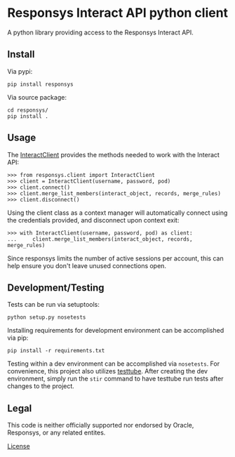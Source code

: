 # Responsys Interact API python client #

A python library providing access to the Responsys Interact API.

## Install ##

Via pypi:

	pip install responsys

Via source package:

	cd responsys/
	pip install .

## Usage ##

The [InteractClient](./responsys/client.py) provides the methods needed to work with
the Interact API:

	>>> from responsys.client import InteractClient
	>>> client = InteractClient(username, password, pod)
	>>> client.connect()
	>>> client.merge_list_members(interact_object, records, merge_rules)
	>>> client.disconnect()

Using the client class as a context manager will automatically connect using the credentials
provided, and disconnect upon context exit:

	>>> with InteractClient(username, password, pod) as client:
	...     client.merge_list_members(interact_object, records, merge_rules)

Since responsys limits the number of active sessions per account, this can help ensure you
don't leave unused connections open.

## Development/Testing ##

Tests can be run via setuptools:

	python setup.py nosetests

Installing requirements for development environment can be accomplished via pip:

	pip install -r requirements.txt

Testing within a dev environment can be accomplished via ```nosetests```. For convenience, this
project also utilizes [testtube](https://github.com/thomasw/testtube). After creating the dev
environment, simply run the ```stir``` command to have testtube run tests after changes to the
project.

## Legal ##

This code is neither officially supported nor endorsed by Oracle, Responsys, or any related entites.

[License](./LICENSE)
